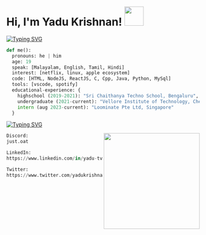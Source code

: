 <h1> Hi, I'm Yadu Krishnan! <img src="https://media.giphy.com/media/UaoxTrl8z1wre/giphy.gif" width="50" /></h1>

[![Typing SVG](https://readme-typing-svg.demolab.com/?lines=A+little+about+me:&duration=5000)](https://git.io/typing-svg)

```python
def me():
  pronouns: he | him
  age: 19
  speak: [Malayalam, English, Tamil, Hindi]
  interest: [netflix, linux, apple ecosystem]
  code: [HTML, NodeJS, ReactJS, C, Cpp, Java, Python, MySql]
  tools: [vscode, spotify]
  educational-experience: {
    highschool (2019-2021): "Sri Chaithanya Techno School, Bengaluru",
    undergraduate (2021-current): "Vellore Institute of Technology, Chennai",
    intern (aug 2023-current): "Loominate Pte Ltd, Singapore"
  }
```

[![Typing SVG](https://readme-typing-svg.demolab.com/?lines=Get+in+touch+with+me+over:&duration=5000)](https://git.io/typing-svg)

<img src="https://media.giphy.com/media/O1OY9qvJQqzcwtwoor/giphy.gif" align="right" width="250" />

```python
Discord:
just.oat
```
```python
LinkedIn:
https://www.linkedin.com/in/yadu-tv/
```
```python
Twitter:
https://www.twitter.com/yadukrishnantv/
```
